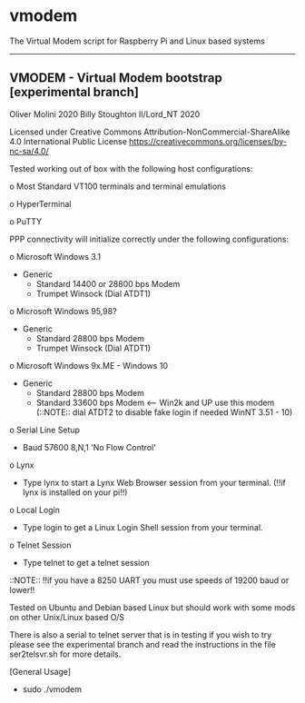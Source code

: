 # vmodem
The Virtual Modem script for Raspberry Pi and Linux based systems

 --------------------------------
 VMODEM - Virtual Modem bootstrap [experimental branch]
 --------------------------------
 Oliver Molini 2020 Billy Stoughton II/Lord_NT 2020

 Licensed under Creative Commons Attribution-NonCommercial-ShareAlike 4.0 International Public License
 https://creativecommons.org/licenses/by-nc-sa/4.0/

 Tested working out of box with the following host configurations:

 o Most Standard VT100 terminals and terminal emulations

 o HyperTerminal

 o PuTTY

 PPP connectivity will initialize correctly under the following configurations:

 o Microsoft Windows 3.1
 - Generic
     - Standard 14400 or 28800 bps Modem
     - Trumpet Winsock (Dial ATDT1)

 o Microsoft Windows 95,98?
 - Generic
     - Standard 28800 bps Modem
     - Trumpet Winsock (Dial ATDT1)

 o Microsoft Windows 9x.ME - Windows 10
   - Generic
     - Standard 28800 bps Modem
     - Standard 33600 bps Modem <-- Win2k and UP use this modem
     (::NOTE:: dial ATDT2 to disable fake login if needed WinNT 3.51 - 10)

 o Serial Line Setup
   - Baud 57600 8,N,1 'No Flow Control'

 o Lynx
   - Type lynx to start a Lynx Web Browser session from your terminal. (!!if lynx is installed on your pi!!)

 o Local Login
   - Type login to get a Linux Login Shell session from your terminal.

 o Telnet Session
   - Type telnet to get a telnet session

 ::NOTE:: !!if you have a 8250 UART you must use speeds of 19200 baud or lower!!

Tested on Ubuntu and Debian based Linux but should work with some mods on other Unix/Linux based O/S

There is also a serial to telnet server that is in testing if you wish to try please see the experimental 
branch and read the instructions in the file ser2telsvr.sh for more details.

[General Usage]
 
 - sudo ./vmodem
 
